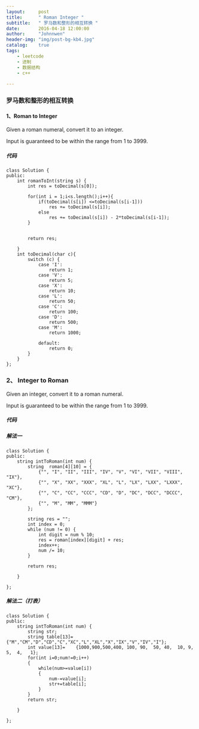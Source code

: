 ```yaml
---
layout:     post
title:      " Roman Integer "
subtitle:   " 罗马数和整形的相互转换 "
date:       2016-04-18 12:00:00
author:     "Johnnwen"
header-img: "img/post-bg-kb4.jpg"
catalog:    true
tags:
    - leetcode
    - 进制
    - 数据结构
    - c++
    
---
```



### 罗马数和整形的相互转换

#### 1、Roman to Integer

Given a roman numeral, convert it to an integer.

Input is guaranteed to be within the range from 1 to 3999.


##### 代码

```
class Solution {
public:
    int romanToInt(string s) {
        int res = toDecimal(s[0]);
        
        for(int i = 1;i<s.length();i++){
            if(toDecimal(s[i]) <=toDecimal(s[i-1]))
                res += toDecimal(s[i]);
            else
                res += toDecimal(s[i]) - 2*toDecimal(s[i-1]);
        }
        
        
        return res;
       
    }
    int toDecimal(char c){
        switch (c) {
            case 'I':
                return 1;
            case 'V':
                return 5;
            case 'X':
                return 10;
            case 'L':
                return 50;
            case 'C':
                return 100;
            case 'D':
                return 500;
            case 'M':
                return 1000;
                
            default:
                return 0;
        }
    }
};

```

###  2、 Integer to Roman 

Given an integer, convert it to a roman numeral.

Input is guaranteed to be within the range from 1 to 3999.

#####   代码

##### 解法一

```
class Solution {
public:
    string intToRoman(int num) {
        string  roman[4][10] = {
            {"", "I", "II", "III", "IV", "V", "VI", "VII", "VIII", "IX"},
            {"", "X", "XX", "XXX", "XL", "L", "LX", "LXX", "LXXX", "XC"},
            {"", "C", "CC", "CCC", "CD", "D", "DC", "DCC", "DCCC", "CM"},
            {"", "M", "MM", "MMM"}
        };
        
        string res = "";
        int index = 0;
        while (num != 0) {
            int digit = num % 10;
            res = roman[index][digit] + res;
            index++;
            num /= 10;
        }
        
        return res;
        
    }

};
```

##### 解法二（打表）

```
class Solution {
public:
    string intToRoman(int num) {
        string str;    
        string table[13]={"M","CM","D","CD","C","XC","L","XL","X","IX","V","IV","I"};    
        int value[13]=    {1000,900,500,400, 100, 90,  50, 40,  10, 9,   5,  4,   1};   
        for(int i=0;num!=0;i++)  
        {  
            while(num>=value[i])  
            {  
                num-=value[i];  
                str+=table[i];  
            }  
        }  
        return str;  
        
    }

};
```